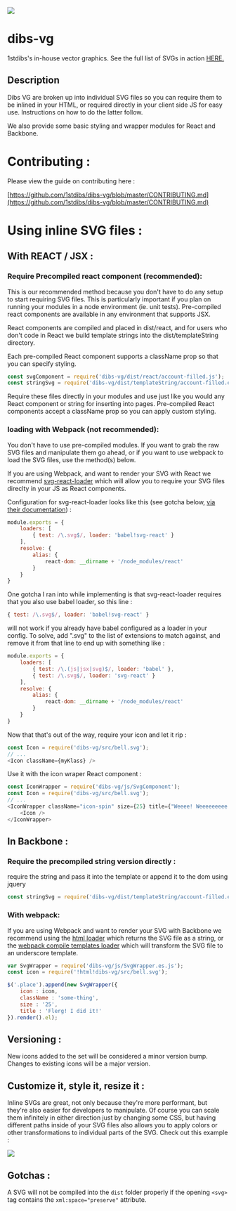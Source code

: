 
![](https://cdn.rawgit.com/1stdibs/dibs-vg/master/src/logo-no-reg.svg)

# dibs-vg 
1stdibs's in-house vector graphics. See the full list of SVGs in action [HERE.](http://beautifulcode.1stdibs.com/dibs-vg/)

## Description

Dibs VG are broken up into individual SVG files so you can require them to be inlined in your HTML, or required directly in your client side JS for easy use. Instructions on how to do the latter follow.

We also provide some basic styling and wrapper modules for React and Backbone. 


# Contributing :

Please view the guide on contributing here : 

[https://github.com/1stdibs/dibs-vg/blob/master/CONTRIBUTING.md](https://github.com/1stdibs/dibs-vg/blob/master/CONTRIBUTING.md)

# Using inline SVG files :

## With REACT / JSX :

### Require Precompiled react component (recommended):

This is our recommended method because you don't have to do any setup to start requiring SVG files. This is particularly important if you plan on running your modules in a node environment (ie. unit tests). Pre-compiled react components are available in any environment that supports JSX. 

React components are compiled and placed in dist/react, and for users who don't code in React we build template strings into the dist/templateString directory. 

Each pre-compiled React component supports a className prop so that you can specify styling. 

```js
const svgComponent = require('dibs-vg/dist/react/account-filled.js');
const stringSvg = require('dibs-vg/dist/templateString/account-filled.es.js');
```

Require these files directly in your modules and use just like you would any React component or string for inserting into pages. Pre-compiled React components accept a className prop so you can apply custom styling. 

### loading with Webpack (not recommended):

You don't have to use pre-compiled modules. If you want to grab the raw SVG files and manipulate them go ahead, or if you want to use webpack to load the SVG files, use the method(s) below.

If you are using Webpack, and want to render your SVG with React we recommend [svg-react-loader](https://github.com/jhamlet/svg-react-loader) which will allow you to require your SVG files direclty in your JS as React components. 

Configuration for svg-react-loader looks like this (see gotcha below, [via their documentation](https://github.com/jhamlet/svg-react-loader)) : 

```js
module.exports = {
    loaders: [
        { test: /\.svg$/, loader: 'babel!svg-react' }
    ],
    resolve: {
        alias: {
            react-dom: __dirname + '/node_modules/react'
        }
    }
}
```

One gotcha I ran into while implementing is that svg-react-loader requires that you also use babel loader, so this line : 

```js
{ test: /\.svg$/, loader: 'babel!svg-react' }
```

will not work if you already have babel configured as a loader in your config. To solve, add ".svg" to the list of extensions to match against, and remove it from that line to end up with something like :

```js
module.exports = {
    loaders: [
        { test: /\.(js|jsx|svg)$/, loader: 'babel' },
        { test: /\.svg$/, loader: 'svg-react' }
    ],
    resolve: {
        alias: {
            react-dom: __dirname + '/node_modules/react'
        }
    }
}
```

Now that that's out of the way, require your icon and let it rip : 

```js
const Icon = require('dibs-vg/src/bell.svg');
// ...
<Icon className={myKlass} />
```

Use it with the icon wraper React component : 
```js
const IconWrapper = require('dibs-vg/js/SvgComponent');
const Icon = require('dibs-vg/src/bell.svg');
// ...
<IconWrapper className="icon-spin" size={25} title={"Weeee! Weeeeeeeee!"}>
    <Icon />
</IconWrapper>
```

## In Backbone :

### Require the precompiled string version directly :

require the string and pass it into the template or append it to the dom using jquery

```js
const stringSvg = require('dibs-vg/dist/templateString/account-filled.es.js');
```
### With webpack:

If you are using Webpack and want to render your SVG with Backbone we recommend using the [html loader](https://www.npmjs.com/package/html-loader) which returns the SVG file as a string, or the [webpack compile templates loader](https://www.npmjs.com/package/webpack-compile-templates) which will transform the SVG file to an underscore template.

```js
var SvgWrapper = require('dibs-vg/js/SvgWrapper.es.js');
const icon = require('!html!dibs-vg/src/bell.svg');

$('.place').append(new SvgWrapper({
    icon : icon,
    className : 'some-thing',
    size : '25',
    title : 'Flerg! I did it!'
}).render().el);
```

## Versioning : 

New icons added to the set will be considered a minor version bump. Changes to existing icons will be a major version.  

## Customize it, style it, resize it : 

Inline SVGs are great, not only because they're more performant, but they're also easier for developers to manipulate. Of course you can scale them infinitely in either direction just by changing some CSS, but having different paths inside of your SVG files also allows you to apply colors or other transformations to individual parts of the SVG. Check out this example : 

![](https://cdn.rawgit.com/1stdibs/dibs-vg/master/readme_imgs/do-not-edit-two-color.svg)

## Gotchas :

A SVG will not be compiled into the `dist` folder properly if the opening `<svg>` tag contains the `xml:space="preserve"` attribute.
